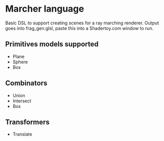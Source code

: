 # Marcher language
Basic DSL to support creating scenes for a ray marching renderer.
Output goes into frag_gen.glsl, paste this into a Shadertoy.com window to run.

## Primitives models supported
* Plane
* Sphere
* Box

## Combinators
* Union
* Intersect
* Box

## Transformers
* Translate
